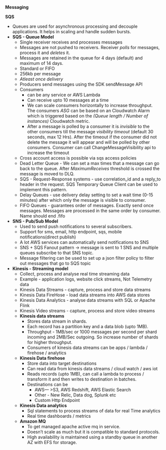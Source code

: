 **Messaging**

**SQS**
* Queues are used for asynchronous processing and decouple applications. It helps in scaling and handle sudden bursts.
* **SQS - Queue Model**
    * Single receiver receives and processes messages
    * Messages are not pushed to receivers. Receiver _polls_ for messages, process it and _deletes_ it.
    * Messages are retained in the queue for 4 days (default) and maximum of 14 days.
    * Standard or FIFO
    * 256kb per message
    * _Atleast once delivery_
    * Producers send messages using the SDK sendMessage API
    * Consumers 
        * can be any service or AWS Lambda
        * Can receive upto 10 messages at a time
        * We can scale consumers horizontally to increase throughput. The consumers _ASG_ can be based on an Cloudwatch Alarm which is triggered based on the _(Queue length / Number of instances)_ Cloudwatch metric.
        * After a message is polled by a consumer it is _invisible_ to the other consumers till the message _visibility timeout_ (default 30 seconds, max 12 Hrs). After the timeout if the consumer did not delete the message it will appear and will be polled by other consumers. Consumer can call ChangeMessageVisibility api to increase the timeout
    * Cross account access is possible via sqs access policies
    * Dead Letter Queue - We can set a max times that a message can go back to the queue. After _MaximumReceives_ threshold is crossed the message is moved to DLQ.
    * SQS - Request-Response systems - use correlation_id and a reply_to header in the request. SQS Temporary Queue Client can be used to implement this pattern.
    * Delay Queues - use delivery delay setting to set a wait time (0-15 minutes) after which only the message is visible to consumer.
    * FIFO Queues - guarantees order of messages.  Exactly send once messages. Messages are processed in the same order by consumer. Name should end .fifo
* **SNS - Pub/Sub Model**
    * Used to send push notifications to several subscribers. 
    * Support for sms, email, http endpoint, sqs, mobile notifications(direct publish)
    * A lot AWS services can automatically send notifications to SNS
    * SNS + SQS Fanout pattern -> message is sent to 1 SNS and multiple queues subscribe to that SNS topic.
    * Message filtering can be used to set up a json filter policy to filter out messages that go to SQS topic
* **Kinesis - Streaming model**
    * Collect, process and analyse real time streaming data
    * Example - application logs, website click streams, Not Telemetry data
    * Kinesis Data Streams - capture, process and store data streams
    * Kinesis Data FireHose - load data streams into AWS data stores
    * Kinesis Data Analytics - analyse data streams with SQL or Apache Flink
    * Kinesis Video streams - capture, process and store video streams
    * **Kinesis data streams**
        * Stores data stream in shards. 
        * Each record has a partition key and a data blob (upto 1MB).
        * Throughput - 1MB/sec or 1000 messages per second per shard incoming and 2MB/Sec outgoing. So increase number of shards for higher throughput.
        * Consumers of kinesis data streams can be apps / lambda / firehose / analytics
    * **Kinesis Data firehose**
        * Store data into target destinations
        * Can read data from kinesis data streams / cloud watch / aws iot
        * Reads records (upto 1MB), can call a lambda to process / transform it and then writes to destination in batches.
        * Destinations can be 
            * AWS— >S3, AWS Redshift, AWS Elastic Search
            * Other - New Relic, Data dog, Splunk etc
            * Custom Http Endpoint
    * **Kinesis Data analytics**
        * Sql statements to process streams of data for real Time analytics
        * Real time dashboards / metrics
    * **Amazon MQ**
        * To get managed apache active mq in service.
        * Doesn’t scale as much but it is compatible to standard protocols.
        * High availability is maintained using a standby queue in another AZ with EFS for storage.
